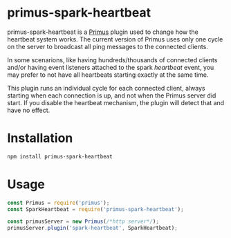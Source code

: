 # primus-spark-heartbeat

primus-spark-heartbeat is a [Primus](https://github.com/primus/primus) plugin used to change how the heartbeat system works. The current version of Primus uses only one cycle on the server to broadcast all ping messages to the connected clients.

In some scenarions, like having hundreds/thousands of connected clients and/or having event listeners attached to the spark _heartbeat_ event, you may prefer to not have all heartbeats starting exactly at the same time.

This plugin runs an individual cycle for each connected client, always starting when each connection is up, and not when the Primus server did start. If you disable the heartbeat mechanism, the plugin will detect that and have no effect.

# Installation
```bash
npm install primus-spark-heartbeat
```

# Usage

```js
const Primus = require('primus');
const SparkHeartbeat = require('primus-spark-heartbeat');

const primusServer = new Primus(/*http server*/);
primusServer.plugin('spark-heartbeat', SparkHeartbeat);
```